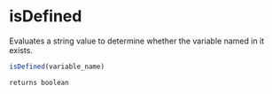 # isDefined

Evaluates a string value to determine whether the variable named in it exists.

```javascript
isDefined(variable_name)
```

```javascript
returns boolean
```
